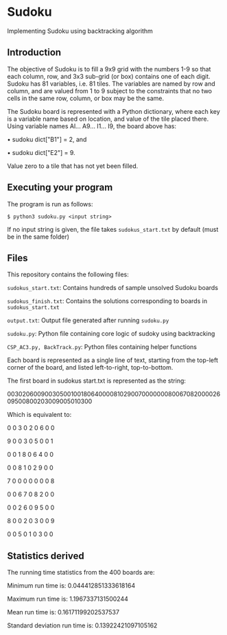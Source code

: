 # Sudoku
Implementing Sudoku using backtracking algorithm


## Introduction
The objective of Sudoku is to fill a 9x9 grid with the numbers 1-9 so that each column, row, and 3x3 sub-grid (or
box) contains one of each digit. 
Sudoku has 81 variables, i.e. 81 tiles. The variables are named by row and column, and are valued from 1 to 9 subject to the constraints that no
two cells in the same row, column, or box may be the same.

The Sudoku board is represented with a Python dictionary, where each key is a variable name based on location, and value of the tile placed there.
Using variable names Al... A9... I1... I9, the board above has:

• sudoku dict["B1"] = 2, and

• sudoku dict["E2"] = 9.

Value zero to a tile that has not yet been filled.


## Executing your program
The program is run as follows:

```$ python3 sudoku.py <input string>```

If no input string is given, the file takes ```sudokus_start.txt``` by default (must be in the same folder)

## Files
This repository contains the following files:

```sudokus_start.txt```: Contains hundreds of sample unsolved Sudoku boards

```sudokus_finish.txt```: Contains the solutions corresponding to boards in ```sudokus_start.txt```

```output.txt```: Output file generated after running ```sudoku.py```

```sudoku.py```: Python file containing core logic of sudoky using backtracking

```CSP_AC3.py, BackTrack.py```: Python files containing helper functions


Each board is represented as a single line of text, starting from the top-left corner of
the board, and listed left-to-right, top-to-bottom.

The first board in sudokus start.txt is represented as the string:

003020600900305001001806400008102900700000008006708200002609500800203009005010300

Which is equivalent to:

0 0 3 0 2 0 6 0 0

9 0 0 3 0 5 0 0 1

0 0 1 8 0 6 4 0 0

0 0 8 1 0 2 9 0 0

7 0 0 0 0 0 0 0 8

0 0 6 7 0 8 2 0 0

0 0 2 6 0 9 5 0 0

8 0 0 2 0 3 0 0 9

0 0 5 0 1 0 3 0 0

## Statistics derived

The running time statistics from the 400 boards are:

Minimum run time is: 0.044412851333618164

Maximum run time is: 1.1967337131500244

Mean run time is: 0.16171199202537537

Standard deviation run time is: 0.13922421097105162
